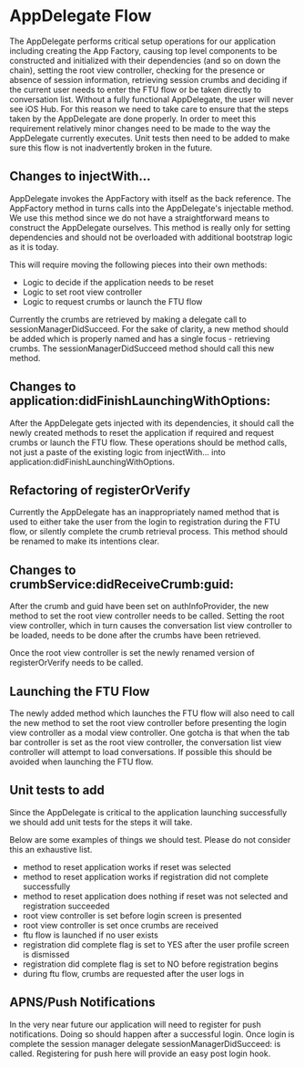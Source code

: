 # AppDelegate Flow #

The AppDelegate performs critical setup operations for our application including creating the App Factory, causing 
top level components to be constructed and initialized with their dependencies (and so on down the chain), setting 
the root view controller, checking for the presence or absence of session information, retrieving session crumbs and 
deciding if the current user needs to enter the FTU flow or be taken directly to conversation list. Without a fully 
functional AppDelegate, the user will never see iOS Hub. For this reason we need to take care to ensure that the 
steps taken by the AppDelegate are done properly. In order to meet this requirement relatively minor changes need 
to be made to the way the AppDelegate currently executes. Unit tests then need to be added to make sure this flow 
is not inadvertently broken in the future.

## Changes to injectWith... #

AppDelegate invokes the AppFactory with itself as the back reference. The AppFactory method in turns calls into the 
AppDelegate's injectable method. We use this method since we do not have a straightforward means to construct the AppDelegate 
ourselves. This method is really only for setting dependencies and should not be overloaded with additional bootstrap 
logic as it is today.

This will require moving the following pieces into their own methods:

* Logic to decide if the application needs to be reset
* Logic to set root view controller
* Logic to request crumbs or launch the FTU flow

Currently the crumbs are retrieved by making a delegate call to sessionManagerDidSucceed. For the sake of clarity, a new 
method should be added which is properly named and has a single focus - retrieving crumbs. The sessionManagerDidSucceed 
method should call this new method.

## Changes to application:didFinishLaunchingWithOptions:

After the AppDelegate gets injected with its dependencies, it should call the newly created methods to reset the application 
if required and request crumbs or launch the FTU flow. These operations should be method calls, not just a paste of the existing 
logic from injectWith... into application:didFinishLaunchingWithOptions.

## Refactoring of registerOrVerify #

Currently the AppDelegate has an inappropriately named method that is used to either take the user from the login to registration 
during the FTU flow, or silently complete the crumb retrieval process. This method should be renamed to make its intentions clear. 

## Changes to crumbService:didReceiveCrumb:guid: #

After the crumb and guid have been set on authInfoProvider, the new method to set the root view controller needs to be called. 
Setting the root view controller, which in turn causes the conversation list view controller to be loaded, needs to be done 
after the crumbs have been retrieved.

Once the root view controller is set the newly renamed version of registerOrVerify needs to be called.

## Launching the FTU Flow #

The newly added method which launches the FTU flow will also need to call the new method to set the root view controller before 
presenting the login view controller as a modal view controller. One gotcha is that when the tab bar controller is set as the 
root view controller, the conversation list view controller will attempt to load conversations. If possible this should be 
avoided when launching the FTU flow.

## Unit tests to add

Since the AppDelegate is critical to the application launching successfully we should add unit tests for the steps 
it will take.

Below are some examples of things we should test. Please do not consider this an exhaustive list.

* method to reset application works if reset was selected
* method to reset application works if registration did not complete successfully
* method to reset application does nothing if reset was not selected and registration succeeded
* root view controller is set before login screen is presented
* root view controller is set once crumbs are received
* ftu flow is launched if no user exists
* registration did complete flag is set to YES after the user profile screen is dismissed
* registration did complete flag is set to NO before registration begins
* during ftu flow, crumbs are requested after the user logs in

## APNS/Push Notifications #

In the very near future our application will need to register for push notifications. Doing so should happen after a 
successful login. Once login is complete the session manager delegate sessionManagerDidSucceed: is called. Registering 
for push here will provide an easy post login hook.